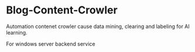 # Blog-Content-Crowler
Automation contenet crowler cause data mining, clearing and labeling for AI learning.

For windows server backend service
